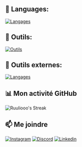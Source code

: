 ## 🚀 Languages:
[![Langages](https://skillicons.dev/icons?i=js,html,css,java,flutter,docker,cs,py,tailwind,php,mysql,bootstrap)]()

## 🚀 Outils:
[![Outils](https://skillicons.dev/icons?i=windows,wordpress,vscode,visualstudio,ubuntu,sublime,pycharm,phpstorm,notion,md,linux,idea,github,figma,debian,bash,bots)]()

## 🚀 Outils externes:
[![Langages](https://skillicons.dev/icons?i=discord,arduino,blender,codepen,gmail,linkedin)]()

## 📊 Mon activité GitHub

![Ruuliooo's Streak](https://github-readme-streak-stats.herokuapp.com/?user=Ruuliooo&theme=vue-dark&hide_border=true)

## 📫 Me joindre

[![Instagram](https://skillicons.dev/icons?i=instagram)](https://www.instagram.com/julesuire/)
[![Discord](https://skillicons.dev/icons?i=discord)](https://discord.gg/H6942CWPuU)
[![Linkedin](https://skillicons.dev/icons?i=linkedin)](https://fr.linkedin.com/in/jules-suire-ba1a18291)

